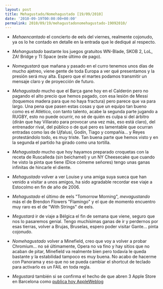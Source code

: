 ```yaml
---
layout: post
title: Mehagustado/Nomehagustado [19/09/2010]
date: '2010-09-19T00:00:00+00:00'
permalink: 2010/09/19/mehagustadonomehagustado-19092010/
---
```

- *Mehaencantado* el concierto de eels del viernes, realmente cojonudo, ya os lo he contado en detalle en la entrada que le dediqué al respecto.

- *Mehangustado* bastante los juegos gratuitos WN-Blade, SKOB 2, LoL, ZA! Bridge y TI Space (este último de pago).

- *Nomegustará* que mañana y pasado en el curro tenemos unos días de mucho ajetreo, viene gente de toda Europa a ver qué presentamos y la presión será muy alta. Espero que el martes podamos transmitir un mensaje claro y de proyección de futuro.

- *Mehagustado* mucho que el Barça gane hoy en el Calderón pero no pagando el alto precio que hemos pagado, con esa lesión de Messi (toquemos madera para que no haya fractura) pero parece que va para largo. Una pena que pasen estas cosas y que un equipo tan bueno como es el Atlético, con tanto talento, acabe la segunda parte jugando a RUGBY, esto no puede ocurrir, no sé de quién es culpa si del árbitro (dirán que hay Villarato para provocar una vez más, eso está claro), del entrenador rival, del público o de qué pero es lamentable que ocurran entradas como las de Ujfalusi, Godín, Tiago y compañía... y Reyes protestándolo todo, es muy triste. Tan buena parte que hemos visto y en la segunda el partido ha girado como una tortilla.

- *Mehagustado* mucho que hoy hayamos preparado croquetas con la receta de Ruscalleda (sin beichamel) y un NY Cheesecake que cuando he visto la pinta que tiene (Dice cómeme señores) tengo unas ganas infinitas de hincarle el diente.

- *Mehagustado* volver a ver Louise y una amiga suya sueca que han venido a visitar a unos amigos, ha sido agradable recordar ese viaje a Estocolmo en fin de año de 2006.

- *Mehagustado* el último de eels "Tomorrow Morning", *mevagustando* más el de Brendon Flowers "Flamingo" y el que de momento encuentro muy raro es el de "With Strings" de eels.

- *Megustará* ir de viaje a Bélgica el fin de semana que viene, seguro que nos lo pasaremos genial. Tengo muchísimas ganas de ir y perdernos por esas tierras, volver a Brujas, Bruselas, espero poder visitar Gante... pinta cojonudo.

- *Nomehagustado* volver a Minefield, creo que voy a volver a probar Chromium... no sé últimamente, Opera no va fino y hay sitios que no acaban de pitar, Minefield va realmente bien pero todavía le queda bastante y la estabilidad tampoco es muy buena. No acabo de hacerme con Panorama y eso que no se pueda cambiar el shortcut de teclado para activarlo es un FAIL en toda regla.

- *Megustará* también si se confirma el hecho de que abren 3 Apple Store en Barcelona como [publica hoy AppleWeblog](http://appleweblog.com/2010/09/barcelona-tendra-tres-apple-retail-stores)
